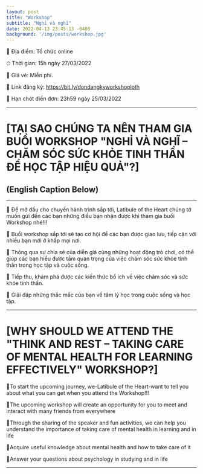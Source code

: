 ```yaml
---
layout: post
title: "Workshop"
subtitle: "Nghỉ và nghĩ"
date: 2022-04-13 23:45:13 -0400
background: '/img/posts/workshop.jpg'
---
```


📍 Địa điểm: Tổ chức online 

⏱ Thời gian: 15h ngày 27/03/2022

💸 Giá vé: Miễn phí.

📌 Link đăng ký: https://bit.ly/dondangkyworkshoploth

🍭 Hạn chót điền đơn: 23h59 ngày 25/03/2022


------------------------------------------
# [TẠI SAO CHÚNG TA NÊN THAM GIA BUỔI WORKSHOP "NGHỈ VÀ NGHĨ – CHĂM SÓC SỨC KHỎE TINH THẦN ĐỂ HỌC TẬP HIỆU QUẢ"?]
## (English Caption Below)
------------------------------------------
💭 Để mở đầu cho chuyến hành trình sắp tới, Latibule of the Heart chúng tớ muốn gửi đến các bạn những điều bạn nhận được khi tham gia buổi Workshop nhé!!!

💌 Buổi workshop sắp tới sẽ tạo cơ hội để các bạn được giao lưu, tiếp cận với nhiều bạn mới ở khắp mọi nơi.

💌 Thông qua sự chia sẻ của diễn giả cùng những hoạt động trò chơi, có thể giúp các bạn hiểu được tầm quan trọng của việc chăm sóc sức khỏe tinh thần trong học tập và cuộc sống.

💌 Tiếp thu, khám phá được các kiến thức bổ ích về việc chăm sóc và sức khỏe tinh thần.

💌 Giải đáp những thắc mắc của bạn về tâm lý học trong cuộc sống và học tập.

_____________________________
# [WHY SHOULD WE ATTEND THE "THINK AND REST – TAKING CARE OF MENTAL HEALTH FOR LEARNING EFFECTIVELY" WORKSHOP?]

💭To start the upcoming journey, we-Latibule of the Heart-want to tell you about what you can get when you attend the Workshop!!!

💌The upcoming workshop will create an opportunity for you to meet and interact with many friends from everywhere

💌Through the sharing of the speaker and fun activities, we can help you understand the importance of taking care of mental health in learning and in life

💌Acquire useful knowledge about mental health and how to take care of it

💌Answer your questions about psychology in studying and in life


------------